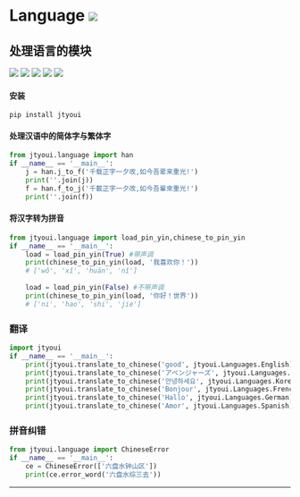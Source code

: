 # **Language** [![](https://gitee.com/tyoui/logo/raw/master/logo/photolog.png)][1]

## 处理语言的模块
[![](https://img.shields.io/badge/个人网站-jtyoui-yellow.com.svg)][1]
[![](https://img.shields.io/badge/Python-3.6-green.svg)]()
[![](https://img.shields.io/badge/BlogWeb-Tyoui-bule.svg)][1]
[![](https://img.shields.io/badge/Email-jtyoui@qq.com-red.svg)]()
[![](https://img.shields.io/badge/项目-语言-black.svg)]()


#### 安装
    pip install jtyoui

#### 处理汉语中的简体字与繁体字
```python
from jtyoui.language import han
if __name__ == '__main__':
    j = han.j_to_f('千载正字一夕改,如今吾辈来重光!')
    print(''.join(j))
    f = han.f_to_j('千載正字一夕改,如今吾輩來重光!')
    print(''.join(f))
```

#### 将汉字转为拼音
```python
from jtyoui.language import load_pin_yin,chinese_to_pin_yin
if __name__ == '__main__':
    load = load_pin_yin(True) #带声调
    print(chinese_to_pin_yin(load, '我喜欢你！'))
    # ['wǒ', 'xǐ', 'huān', 'nǐ'] 
    
    load = load_pin_yin(False) #不带声调
    print(chinese_to_pin_yin(load, '你好！世界'))
    # ['ni', 'hao', 'shi', 'jie']
```

### 翻译
```python
import jtyoui
if __name__ == '__main__':
    print(jtyoui.translate_to_chinese('good', jtyoui.Languages.English))  # 英语
    print(jtyoui.translate_to_chinese('アベンジャーズ', jtyoui.Languages.Japanese))  # 日语
    print(jtyoui.translate_to_chinese('안녕하세요', jtyoui.Languages.Korean))  # 韩语
    print(jtyoui.translate_to_chinese('Bonjour', jtyoui.Languages.French))  # 法语
    print(jtyoui.translate_to_chinese('Hallo', jtyoui.Languages.German))  # 德语
    print(jtyoui.translate_to_chinese('Amor', jtyoui.Languages.Spanish))  # 西班牙语

```

### 拼音纠错
```python
from jtyoui.language import ChineseError
if __name__ == '__main__':
    ce = ChineseError(['六盘水钟山区'])
    print(ce.error_word('六盘水综三去'))
```


***
[1]: https://blog.jtyoui.com